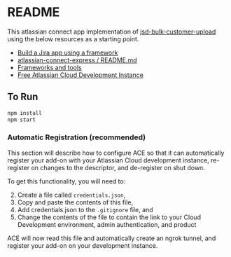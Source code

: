 # README

This atlassian connect app implementation of [jsd-bulk-customer-upload](https://github.com/iokiwi/jsd-bulk-customer-upload) using the below resources as a starting point.

 * [Build a Jira app using a framework](https://developer.atlassian.com/cloud/jira/platform/build-a-jira-app-using-a-framework/)
 * [atlassian-connect-express  / README.md](https://bitbucket.org/atlassian/atlassian-connect-express/src/master/README.md?fileviewer=file-view-default#markdown-header-install-dependencies) 
 * [Frameworks and tools](https://developer.atlassian.com/cloud/jira/platform/frameworks-and-tools/)
 * [Free Atlassian Cloud Development Instance](http://go.atlassian.com/cloud-dev)
 
## To Run

```bash
npm install
npm start
```

### Automatic Registration (recommended)

This section will describe how to configure ACE so that it can automatically register your add-on with your Atlassian 
Cloud development instance, re-register on changes to the descriptor, and de-register on shut down.

To get this functionality, you will need to:

2. Create a file called `credentials.json`,
3. Copy and paste the contents of this file,
4. Add credentials.json to the `.gitignore` file, and
5. Change the contents of the file to contain the link to your Cloud Development environment, admin authentication, and product

ACE will now read this file and automatically create an ngrok tunnel, and register your add-on on your development instance.
